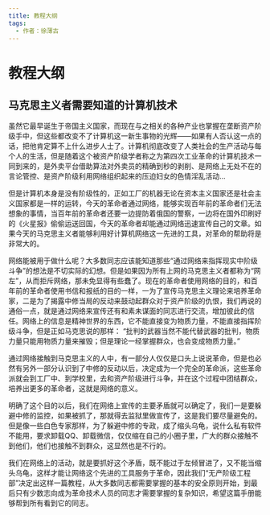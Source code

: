 ```yaml
---
title: 教程大纲
tags:
  - 作者：徐薄古
---
```

# 教程大纲

## 马克思主义者需要知道的计算机技术

虽然它最早诞生于帝国主义国家，而现在与之相关的各种产业也掌握在垄断资产阶级手中，但这些都改变不了计算机这一新生事物的光辉——如果有人否认这一点的话，把他肯定算不上什么进步人士了。计算机彻底改变了人类社会的生产活动与每个人的生活，但是随着这个被资产阶级学者称之为第四次工业革命的计算机技术一同到来的，是外卖平台借助算法对外卖员的精确到秒的剥削、是网络上无处不在的言论管控、是资产阶级利用网络组织起来的压迫妇女的色情淫乱活动...

但是计算机本身是没有阶级性的，正如工厂的机器无论在资本主义国家还是社会主义国家都是一样的运转，今天的革命者通过网络，能够实现百年前的革命者们无法想象的事情，当百年前的革命者还要一边提防着俄国的警察，一边将在国外印刷好的《火星报》偷偷运送回国，今天的革命者却能通过网络迅速宣传自己的文章。如果今天的马克思主义者能够利用好计算机网络这一先进的工具，对革命的帮助将是非常大的。

网络能被用于做什么呢？大多数同志应该能知道那些“通过网络来指挥现实中阶级斗争”的想法是不切实际的幻想。但是如果因为所有上网的马克思主义者都称为“网左”，从而拒斥网络，那未免显得有些蠢了。现在的革命者使用网络的目的，和百年前的革命者使用书信和报纸的目的一样，一为了宣传马克思主义理论来培养革命家，二是为了揭露中修当局的反动来鼓动起群众对于资产阶级的仇恨，我们再说的通俗一点，就是通过网络来宣传还有和素未谋面的同志进行交流，增加彼此的信任。网络上的信息是精神世界的东西，它不能直接变为物质力量，不能直接指挥阶级斗争，但是正如马克思说的那样：
“批判的武器当然不能代替武器的批判，物质力量只能用物质力量来摧毁；但是理论一经掌握群众，也会变成物质力量。”

通过网络接触到马克思主义的人中，有一部分人仅仅是口头上说说革命，但是也必然有另外一部分认识到了中修的反动以后，决定成为一个完全的革命派，这些革命派就会到工厂中、到学校里，去和资产阶级进行斗争，并在这个过程中团结群众，培养出更多的革命者，这就是网络的意义。

明确了这个目的以后，我们在网络上宣传的主要矛盾就可以确定了，我们一是要躲避中修的监控，如果被抓了，那就得去监狱里做宣传了，这是我们要尽量避免的。但是像一些白色专家那样，为了躲避中修的专政，成了缩头乌龟，说什么私有软件不能用，要求卸载QQ、卸载微信，仅仅缩在自己的小圈子里，广大的群众接触不到他们，他们也接触不到群众，这显然也是不行的。

我们在网络上的活动，就是要抓好这个矛盾，既不能过于左倾冒进了，又不能当缩头乌龟，这样才能让网络这个先进的工具服务于革命，因此我们“无产阶级工程部”决定出这样一篇教程，从大多数同志都需要掌握的基本的安全原则开始，到最后只有少数志向成为革命技术人员的同志才需要掌握的复杂知识，希望这篇手册能够帮到所有看到它的同志。